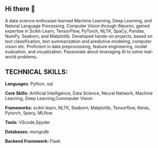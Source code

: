 ## Hi there 👋

 A data science enthusiast learned Machine Learning, Deep Learning, and Natural Language Processing, Computer Vision
 through iNeuron, gained expertise in Scikit-Learn, TensorFlow, PyTorch, NLTK, SpaCy, Pandas, NumPy,
 Seaborn, and Matplotlib. Developed hands-on projects, based on text classification, text summarization
 and predictive modeling, computer vision etc. Proficient in data preprocessing, feature engineering, model evaluation, and
 visualization. Passionate about leveraging AI to solve real-world problems.



## TECHNICAL SKILLS:

**Languages**: Python, sql

**Core Skills:** Artificial Intelligence, Data Science, Neural Network, Machine Learning, Deep Learning,Commputer Vision

**Frameworks:** scikit-learn, NLTK, Seaborn, Matplotlib, Tensorflow, Keras, Pytorch, Spacy, MLflow

**Tools:** VScode,Spyder

**Databases:** mongodb

**Backend Framework:** Flask
